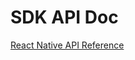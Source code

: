 # SDK API Doc

<Toc />

[React Native API Reference](https://sdkdocs.easemob.com/apidoc/rn/modules.html)